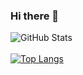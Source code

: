 ### Hi there 👋

<!--
**kurniagilang/kurniagilang** is a ✨ _special_ ✨ repository because its `README.md` (this file) appears on your GitHub profile.

Here are some ideas to get you started:

- 🔭 I’m currently working on ...
- 🌱 I’m currently learning ...
- 👯 I’m looking to collaborate on ...
- 🤔 I’m looking for help with ...
- 💬 Ask me about ...
- 📫 How to reach me: ...
- 😄 Pronouns: ...
- ⚡ Fun fact: ...
-->

![GitHub Stats](https://github-readme-stats.vercel.app/api?username=kurniagilang&theme=radical)
<br></br>
[![Top Langs](https://github-readme-stats.vercel.app/api/top-langs/?username=kurniagilang&theme=radical&layout=compact)](https://github.com/anuraghazra/github-readme-stats)
